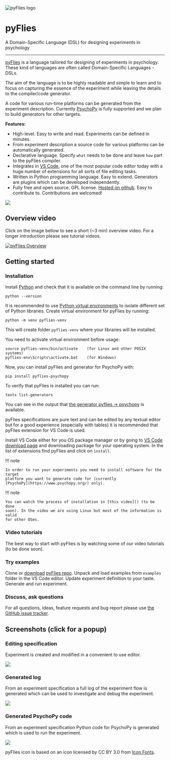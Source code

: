 ![pyFlies logo](images/pyflies-logo.png) 

# pyFlies

A Domain-Specific Language (DSL) for designing experiments in psychology

---


[pyFlies](https://github.com/pyflies/pyflies/) is a language tailored for
designing of experiments in psychology. These kind of languages are often called
Domain-Specific Languages - DSLs. 

The aim of the language is to be highly readable and simple to learn and to
focus on capturing the essence of the experiment while leaving the details to
the compiler/code generator.

A code for various run-time platforms can be generated from the experiment
description. Currently [PsychoPy](https://www.psychopy.org/) is fully supported
and we plan to build generators for other targets.

**Features:**

 * High-level. Easy to write and read. Experiments can be defined in minutes.
 * From experiment description a source code for various platforms can be
   automatically generated. 
 * Declarative language. Specify `what` needs to be done and leave `how` part to
   the pyFlies compiler.
 * Integrates in [VS Code](https://code.visualstudio.com/), one of the most
   popular code editor today with a huge number of extensions for all sorts of
   file editing tasks.
 * Written in Python programming language. Easy to extend. Generators are
   plugins which can be developed independently.
 * Fully free and open source. GPL license. [Hosted on
   github](https://github.com/pyflies/pyflies). Easy to contribute to.
   Contributions are welcomed!

<a href="images/Workflow.png" target="_blank"><img src="images/Workflow.png"/></a>

## Overview video

Click on the image bellow to see a short (~3 min) overview video. For a longer
introduction please see tutorial videos.

[![pyFlies Overview](https://img.youtube.com/vi/tSFdYYnQmjA/0.jpg)](https://www.youtube.com/watch?v=tSFdYYnQmjA)

## Getting started

### Installation

Install [Python](https://www.python.org/) and check that it is available on the
command line by running:

    python --version

It is recommended to use [Python virtual
environments](https://docs.python.org/3/library/venv.html) to isolate different
set of Python libraries. Create virtual environment for pyFlies by running:

    python -m venv pyflies-venv
    
This will create folder `pyflies-venv` where your libraries will be installed.

You need to activate virtual environment before usage:

    source pyflies-venv/bin/activate    (for Linux and other POSIX systems)
    pyflies-env\Scripts\activate.bat    (for Windows)


Now, you can install pyFlies and generator for PsychoPy with:

    pip install pyflies-psychopy


To verify that pyFlies is installed you can run:

    textx list-generators
    
You can see in the output that [the generator pyflies ->
psychopy](generators.md) is available.

pyFlies specifications are pure text and can be edited by any textual editor but
for a good experience (especially with tables) it is recommended that pyFlies
extension for VS Code is used.

Install VS Code either for you OS package manager or by going to [VS Code
download page](https://code.visualstudio.com/download) and downloading package
for your operating system. In the list of extensions find pyFlies and click on
`install`.

!!! note

    In order to run your experiments you need to install software for the target
    platform you want to generate code for (currently
    [PsychoPy](https://www.psychopy.org/) only).

!!! note

    You can watch the process of installation in [this video]() (to be done
    soon). In the video we are using Linux but most of the information is valid 
    for other OSes.


### Video tutorials

The best way to start with pyFlies is by watching some of our video tutorials
(to be done soon).


### Try examples

Clone or [download](https://github.com/pyflies/pyflies/archive/main.zip)
[pyFlies repo](https://github.com/pyflies/pyflies). Unpack and load examples
from `examples` folder in the VS Code editor. Update experiment definition to
your taste. Generate and run experiment.


### Discuss, ask questions

For all questions, ideas, feature requests and bug report please use [the GitHub
issue tracker](https://github.com/pyflies/pyflies/issues).


## Screenshots (click for a popup)

### Editing specification

Experiment is created and modified in a convenient to use editor.

<a href="images/pyFliesGUI.png" target="_blank"><img src="images/pyFliesGUI.png"/></a>

### Generated log

From an experiment specification a full log of the experiment flow is generated
which can be used to investigate and debug the experiment.

<a href="images/pyFliesGUI-log.png" target="_blank"><img src="images/pyFliesGUI-log.png"/></a>

### Generated PsychoPy code

From an experiment specification Python code for PsychoPy is generated which is
used to run the experiment.

<a href="images/pyFliesGUI-generated.png" target="_blank"><img src="images/pyFliesGUI-generated.png"/></a>


pyFlies icon is based on an icon licensed by CC BY 3.0 from [Icon Fonts](http://www.onlinewebfonts.com/icon).
